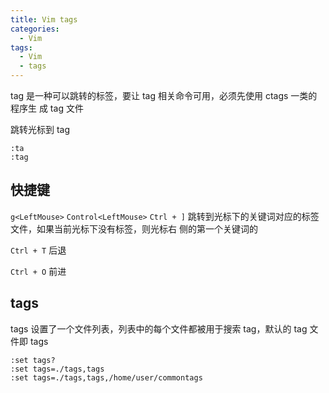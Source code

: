 ```yaml
---
title: Vim tags
categories:
  - Vim
tags:
  - Vim
  - tags
---
```


tag 是一种可以跳转的标签，要让 tag 相关命令可用，必须先使用 ctags 一类的程序生
成 tag 文件

<!--more-->

跳转光标到 tag
```vim
:ta
:tag
```

## 快捷键

`g<LeftMouse>`
`Control<LeftMouse>`
`Ctrl + ]` 跳转到光标下的关键词对应的标签文件，如果当前光标下没有标签，则光标右
侧的第一个关键词的

`Ctrl + T` 后退

`Ctrl + O` 前进

## tags

tags 设置了一个文件列表，列表中的每个文件都被用于搜索 tag，默认的 tag 文件即
tags
```vim
:set tags?
:set tags=./tags,tags
:set tags=./tags,tags,/home/user/commontags
```
